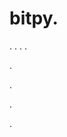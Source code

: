 # bitpy.
.
.
.
.












.






















































.
























.



























.





























































